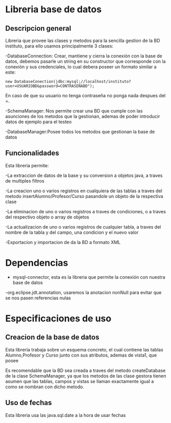 # Libreria base de datos

## Descripcion general

Libreria que provee las clases y metodos para la sencilla gestion de la BD instituto, para ello usamos principalmente 3 clases:

-DatabaseConnection: Crear, mantiene y cierra la conexión con la base de datos, debemos pasarle un string en su constructor que corresponde con la conexión y sus credenciales, lo cual debera poseer un formato similar a este:
```
new DatabaseConection(jdbc:mysql://localhost/instituto?user=USUARIOBD&password=CONTRASEÑABD");
```
En caso de que su usuario no tenga contraseña no ponga nada despues del =.

-SchemaManager: Nos permite crear una BD que cumple con las asunciones de los metodos que la gestionan, ademas de poder introducir datos de ejemplo para el testeo 

-DatabaseManager:Posee todos los metodos que gestionan la base de datos

## Funcionalidades
Esta libreria permite:

-La extraccion de datos de la base y su conversion a objetos java, a traves de multiples filtros

-La creacion uno o varios registros en cualquiera de las tablas a traves del metodo insertAlumno/Profesor/Curso pasandole un objeto de la respectiva clase

-La eliminacion de uno o varios registros a traves de condiciones, o a traves del respectivo objeto o array de objetos

-La actualizacion de uno o varios registros de cualquier tabla, a traves del nombre de la tabla y del campo, una condicion y el nuevo valor

-Exportacion y importacion de da la BD a formato XML

# Dependencias
- mysql-connector, esta es la libreria que permite la conexión con nuestra base de datos

-org.eclipse.jdt.annotation, usaremos la anotacion nonNull para evitar que se nos pasen referencias nulas

# Especificaciones de uso

## Creacion de la base de datos
Esta libreria trabaja sobre un esquema concreto, el cual contiene las tablas Alumno,Profesor y Curso junto con sus atributos, ademas de vista1, que posee

Es recomendable que la BD sea creada a traves del metodo createDatabase de la clase SchemaManager, ya que los metodos de las clase gestora 
tienen asumen que las tablas, campos y vistas se llaman exactamente igual a como se nombran con dicho metodo.

## Uso de fechas
Esta libreria usa las java.sql.date a la hora de usar fechas
